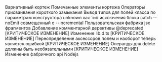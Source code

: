 Вариативный кортеж
Помечанные элементы кортежа
Операторы присваивания короткого замыкания
Вывод типов для полей класса по параметрам конструктора
unknown как тип исключения блока catch
--noEmit совмещенный с --incremental
Пользовательская фабрика jsx фрагментов
Добавление комментарной дерективы @deprecated
[КРИТИЧЕСКОЕ ИЗМЕНЕНИЕ]  Изменение lib.d.ts
[КРИТИЧЕСКОЕ ИЗМЕНЕНИЕ]  Переопределение аксессоров полем и наоборот теперь является ошибкой
[КРИТИЧЕСКОЕ ИЗМЕНЕНИЕ]  Операнды для delete должны быть необязательными
[КРИТИЧЕСКОЕ ИЗМЕНЕНИЕ]  Изменение фабричного api Nodejs
